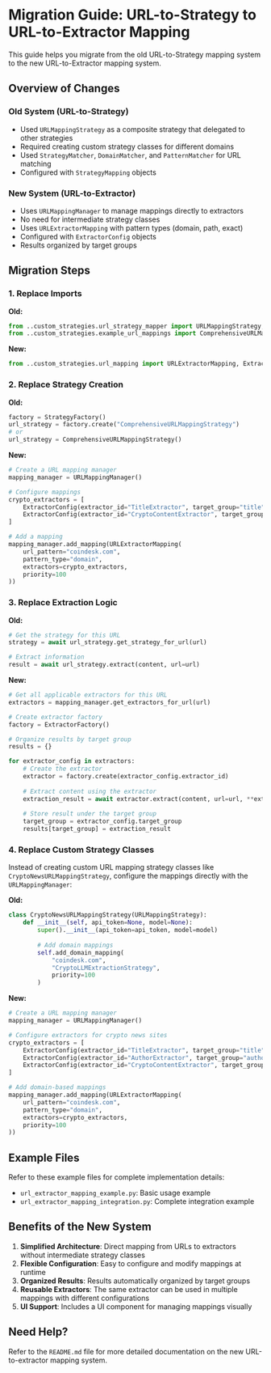# Migration Guide: URL-to-Strategy to URL-to-Extractor Mapping

This guide helps you migrate from the old URL-to-Strategy mapping system to the new URL-to-Extractor mapping system.

## Overview of Changes

### Old System (URL-to-Strategy)

- Used `URLMappingStrategy` as a composite strategy that delegated to other strategies
- Required creating custom strategy classes for different domains
- Used `StrategyMatcher`, `DomainMatcher`, and `PatternMatcher` for URL matching
- Configured with `StrategyMapping` objects

### New System (URL-to-Extractor)

- Uses `URLMappingManager` to manage mappings directly to extractors
- No need for intermediate strategy classes
- Uses `URLExtractorMapping` with pattern types (domain, path, exact)
- Configured with `ExtractorConfig` objects
- Results organized by target groups

## Migration Steps

### 1. Replace Imports

**Old:**
```python
from ..custom_strategies.url_strategy_mapper import URLMappingStrategy, DomainMatcher, PatternMatcher
from ..custom_strategies.example_url_mappings import ComprehensiveURLMappingStrategy
```

**New:**
```python
from ..custom_strategies.url_mapping import URLExtractorMapping, ExtractorConfig, URLMappingManager
```

### 2. Replace Strategy Creation

**Old:**
```python
factory = StrategyFactory()
url_strategy = factory.create("ComprehensiveURLMappingStrategy")
# or
url_strategy = ComprehensiveURLMappingStrategy()
```

**New:**
```python
# Create a URL mapping manager
mapping_manager = URLMappingManager()

# Configure mappings
crypto_extractors = [
    ExtractorConfig(extractor_id="TitleExtractor", target_group="title"),
    ExtractorConfig(extractor_id="CryptoContentExtractor", target_group="content")
]

# Add a mapping
mapping_manager.add_mapping(URLExtractorMapping(
    url_pattern="coindesk.com",
    pattern_type="domain",
    extractors=crypto_extractors,
    priority=100
))
```

### 3. Replace Extraction Logic

**Old:**
```python
# Get the strategy for this URL
strategy = await url_strategy.get_strategy_for_url(url)

# Extract information
result = await url_strategy.extract(content, url=url)
```

**New:**
```python
# Get all applicable extractors for this URL
extractors = mapping_manager.get_extractors_for_url(url)

# Create extractor factory
factory = ExtractorFactory()

# Organize results by target group
results = {}

for extractor_config in extractors:
    # Create the extractor
    extractor = factory.create(extractor_config.extractor_id)
    
    # Extract content using the extractor
    extraction_result = await extractor.extract(content, url=url, **extractor_config.params)
    
    # Store result under the target group
    target_group = extractor_config.target_group
    results[target_group] = extraction_result
```

### 4. Replace Custom Strategy Classes

Instead of creating custom URL mapping strategy classes like `CryptoNewsURLMappingStrategy`, configure the mappings directly with the `URLMappingManager`:

**Old:**
```python
class CryptoNewsURLMappingStrategy(URLMappingStrategy):
    def __init__(self, api_token=None, model=None):
        super().__init__(api_token=api_token, model=model)
        
        # Add domain mappings
        self.add_domain_mapping(
            "coindesk.com",
            "CryptoLLMExtractionStrategy",
            priority=100
        )
```

**New:**
```python
# Create a URL mapping manager
mapping_manager = URLMappingManager()

# Configure extractors for crypto news sites
crypto_extractors = [
    ExtractorConfig(extractor_id="TitleExtractor", target_group="title"),
    ExtractorConfig(extractor_id="AuthorExtractor", target_group="author"),
    ExtractorConfig(extractor_id="CryptoContentExtractor", target_group="content")
]

# Add domain-based mappings
mapping_manager.add_mapping(URLExtractorMapping(
    url_pattern="coindesk.com",
    pattern_type="domain",
    extractors=crypto_extractors,
    priority=100
))
```

## Example Files

Refer to these example files for complete implementation details:

- `url_extractor_mapping_example.py`: Basic usage example
- `url_extractor_mapping_integration.py`: Complete integration example

## Benefits of the New System

1. **Simplified Architecture**: Direct mapping from URLs to extractors without intermediate strategy classes
2. **Flexible Configuration**: Easy to configure and modify mappings at runtime
3. **Organized Results**: Results automatically organized by target groups
4. **Reusable Extractors**: The same extractor can be used in multiple mappings with different configurations
5. **UI Support**: Includes a UI component for managing mappings visually

## Need Help?

Refer to the `README.md` file for more detailed documentation on the new URL-to-extractor mapping system.